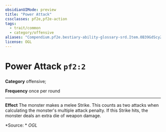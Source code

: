 ```yaml
---
obsidianUIMode: preview
title: "Power Attack"
cssclasses: pf2e,pf2e-action
tags:
  - trait/common
  - category/offensive
aliases: "Compendium.pf2e.bestiary-ability-glossary-srd.Item.0B39GdScyZMPWalX"
license: OGL
---
```

# Power Attack `pf2:2`

### 

**Category** offensive; 




**Frequency** once per round

* * *

**Effect** The monster makes a melee Strike. This counts as two attacks when calculating the monster's multiple attack penalty. If this Strike hits, the monster deals an extra die of weapon damage.

*Source: *
*OGL*